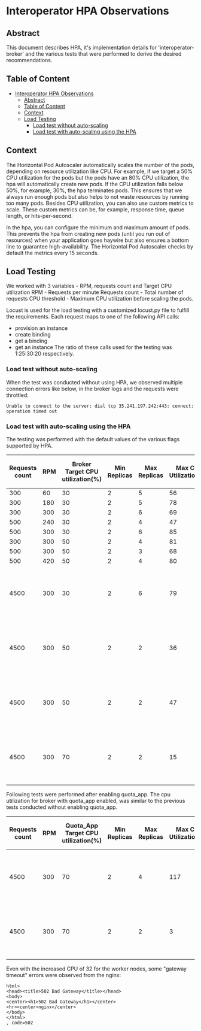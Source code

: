 # Interoperator HPA Observations

##  Abstract

This document describes HPA, it's implementation details for 'interoperator-broker' and the various tests that were performed to derive the desired recommendations. 

## Table of Content
- [Interoperator HPA Observations](#interoperator-hpa-observations)
  - [Abstract](#abstract)
  - [Table of Content](#table-of-content)
  - [Context](#context)
  - [Load Testing](#load-testing)
    - [Load test without auto-scaling](#load-test-without-auto-scaling)
    - [Load test with auto-scaling using the HPA](#load-test-with-auto-scaling-using-the-hpa)

## Context

The Horizontal Pod Autoscaler automatically scales the number of the pods, depending on resource utilization like CPU. For example, if we target a 50% CPU utilization for the pods but the pods have an 80% CPU utilization, the hpa will automatically create new pods. If the CPU utilization falls below 50%, for example, 30%, the hpa terminates pods. This ensures that we always run enough pods but also helps to not waste resources by running too many pods.
Besides CPU utilization, you can also use custom metrics to scale. These custom metrics can be, for example, response time, queue length, or hits-per-second.

In the hpa, you can configure the minimum and maximum amount of pods. This prevents the hpa from creating new pods (until you run out of resources) when your application goes haywire but also ensures a bottom line to guarantee high-availability. 
The Horizontal Pod Autoscaler checks by default the metrics every 15 seconds.

## Load Testing

We worked with 3 variables - RPM, requests count and Target CPU utilization
RPM -               Requests per minute
Requests count -    Total number of requests
CPU threshold -     Maximum CPU utilization before scaling the pods.

Locust is used for the load testing with a customized locust.py file to fulfill the requirements. Each request maps to one of the following API calls:
 - provision an instance
 - create binding
 - get a binding
 - get an instance
The ratio of these calls used for the testing was 1:25:30:20 respectively.

### Load test without auto-scaling
When the test was conducted without using HPA, we observed multiple connection errors like below, in the broker logs and the requests were throttled:

```
Unable to connect to the server: dial tcp 35.241.197.242:443: connect: operation timed out
```


### Load test with auto-scaling using the HPA

The testing was performed with the default values of the various flags supported by HPA.

Requests count | RPM | Broker Target CPU utilization(%) | Min Replicas | Max Replicas | Max CPU Utilization(%) | Provisioning call count |  Create Binding Call Count | Get Binding call count | Get provisioning call count | Get catalog call count | Comments
--- | --- | --- | --- | --- | --- | --- | --- | --- | --- | --- | ---
300 | 60 | 30 | 2 | 5 | 56 | 29 | 271
300 | 180 | 30 | 2 | 5 | 78 | 36 | 264
300 | 300 | 30 | 2 | 6 | 69 | 32 | 268
500 | 240 | 30 | 2 | 4 | 47 | 52 | 448
500 | 300 | 30 | 2 | 6 | 85 | 45 | 453
300 | 300 | 50 | 2 | 4 | 81 | 29 | 271
500 | 300 | 50 | 2 | 3 | 68 | 63 | 437
500 | 420 | 50 | 2 | 4 | 80 | 58 | 442
4500 | 300 | 30 | 2 | 6 | 79 | 55 | 1739 | 1208 | 1498 | 11 | worker nodes CPU was increased to 16 to handle the load
4500 | 300 | 50 | 2 | 2 | 36 | 59 | 1829 | 1199 | 1462 | 11 | worker nodes CPU was increased to 16 to handle the load
4500 | 300 | 50 | 2 | 2 | 47 | 48 | 1852 | 1198 | 1402 | 11 | worker nodes CPU was increased to 32 to handle the load
4500 | 300 | 70 | 2 | 2 | 15 | 470 | 1723 | 1176 | 1528 | 30 | worker nodes CPU was increased to 32 to handle the load

Following tests were performed after enabling quota_app. The cpu utilization for broker with quota_app enabled, was similar to the previous tests conducted without enabling quota_app.

Requests count | RPM | Quota_App Target CPU utilization(%) | Min Replicas | Max Replicas | Max CPU Utilization(%) | Provisioning call count |  Create Binding Call Count | Get Binding call count | Get provisioning call count | Get catalog call count | Comments
--- | --- | --- | --- | --- | --- | --- | --- | --- | --- | --- | ---
4500 | 300 | 70 | 2 | 4 | 117 | 4500 | 0 | 0 | 0 | 30 | worker nodes CPU was increased to 32 to handle the load
4500 | 300 | 70 | 2 | 2 | 3 | 52 | 1173 | 1188 | 1526 | 30 | worker nodes CPU was increased to 32 to handle the load

Even with the increased CPU of 32 for the worker nodes, some "gateway timeout" errors were observed from the nginx:

```
html>
<head><title>502 Bad Gateway</title></head>
<body>
<center><h1>502 Bad Gateway</h1></center>
<hr><center>nginx</center>
</body>
</html>
, code=502
```